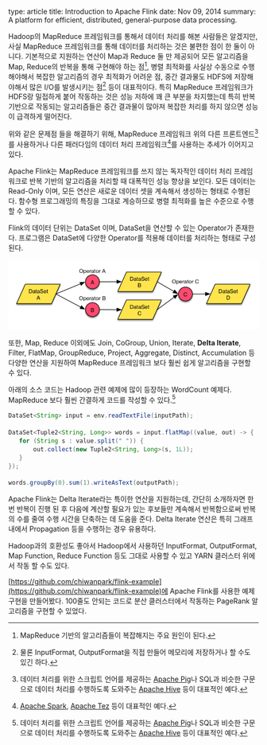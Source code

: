 type: article
title: Introduction to Apache Flink
date: Nov 09, 2014
summary: A platform for efficient, distributed, general-purpose data processing.

Hadoop의 MapReduce 프레임워크를 통해서 데이터 처리를 해본 사람들은 알겠지만, 사실 MapReduce 프레임워크를 통해 데이터를 처리하는 것은 불편한 점이 한 둘이 아니다. 기본적으로 지원하는 연산이 Map과 Reduce 둘 만 제공되어 모든 알고리즘을 Map, Reduce의 반복을 통해 구현해야 하는 점[^1], 병렬 최적화를 사실상 수동으로 수행해야해서 복잡한 알고리즘의 경우 최적화가 어려운 점, 중간 결과물도 HDFS에 저장해야해서 많은 I/O를 발생시키는 점[^2] 등이 대표적이다. 특히 MapReduce 프레임워크가 HDFS랑 밀접하게 붙어 작동하는 것은 성능 저하에 꽤 큰 부분을 차지했는데 특히 반복 기반으로 작동되는 알고리즘들은 중간 결과물이 많아져 복잡한 처리를 하지 않으면 성능이 급격하게 떨어진다.

위와 같은 문제점 들을 해결하기 위해, MapReduce 프레임워크 위의 다른 프론트엔드[^3]를 사용하거나 다른 패러다임의 데이터 처리 프레임워크[^4]를 사용하는 추세가 이어지고 있다.

Apache Flink는 MapReduce 프레임워크를 쓰지 않는 독자적인 데이터 처리 프레임워크로 반복 기반의 알고리즘을 처리할 때 대폭적인 성능 향상을 보인다. 모든 데이터는 Read-Only 이며, 모든 연산은 새로운 데이터 셋을 계속해서 생성하는 형태로 수행된다. 함수형 프로그래밍의 특징을 그대로 계승하므로 병렬 최적화를 높은 수준으로 수행할 수 있다.

Flink의 데이터 단위는 DataSet 이며, DataSet을 연산할 수 있는 Operator가 존재한다. 프로그램은 DataSet에 다양한 Operator를 적용해 데이터를 처리하는 형태로 구성된다.

![Concept of Apache Flink Dataflow](/assets/introduction-to-apache-flink-01.png)

또한, Map, Reduce 이외에도 Join, CoGroup, Union, Iterate, **Delta Iterate**, Filter, FlatMap, GroupReduce, Project, Aggregate, Distinct, Accumulation 등 다양한 연산을 지원하여 MapReduce 프레임워크 보다 훨씬 쉽게 알고리즘을 구현할 수 있다.

아래의 소스 코드는 Hadoop 관련 예제에 많이 등장하는 WordCount 예제다. MapReduce 보다 훨씬 간결하게 코드를 작성할 수 있다.[^3]

```java
DataSet<String> input = env.readTextFile(inputPath);

DataSet<Tuple2<String, Long>> words = input.flatMap((value, out) -> {
   for (String s : value.split(" ")) {
       out.collect(new Tuple2<String, Long>(s, 1L));
   }
});

words.groupBy(0).sum(1).writeAsText(outputPath);
```

Apache Flink는 Delta Iterate라는 특이한 연산을 지원하는데, 간단히 소개하자면 한번 반복이 진행 된 후 다음에 계산할 필요가 있는 후보들만 계속해서 반복함으로써 반복의 수를 줄여 수행 시간을 단축하는 데 도움을 준다. Delta Iterate 연산은 특히 그래프 내에서 Propagation 등을 수행하는 경우 유용하다.

Hadoop과의 호환성도 좋아서 Hadoop에서 사용하던 InputFormat, OutputFormat, Map Function, Reduce Function 등도 그대로 사용할 수 있고 YARN 클러스터 위에서 작동 할 수도 있다.

[https://github.com/chiwanpark/flink-example](https://github.com/chiwanpark/flink-example)에 Apache Flink를 사용한 예제 구현을 만들어봤다. 100줄도 안되는 코드로 분산 클러스터에서 작동하는 PageRank 알고리즘을 구현할 수 있었다.

[^1]: MapReduce 기반의 알고리즘들이 복잡해지는 주요 원인이 된다.
[^2]: 물론 InputFormat, OutputFormat을 직접 만들어 메모리에 저장하거나 할 수도 있긴 하다.
[^3]: 데이터 처리를 위한 스크립트 언어를 제공하는 [Apache Pig](http://pig.apache.org)나 SQL과 비슷한 구문으로 데이터 처리를 수행하도록 도와주는 [Apache Hive](http://hive.apache.org) 등이 대표적인 예다.
[^4]: [Apache Spark](http://spark.apache.org), [Apache Tez](http://tez.apache.org) 등이 대표적인 예다.
